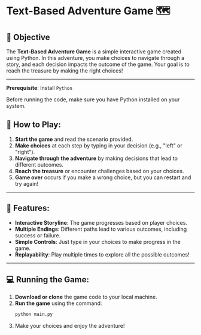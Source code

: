 # Text-Based Adventure Game 🗺️

## 🎯 Objective

The **Text-Based Adventure Game** is a simple interactive game created using Python. In this adventure, you make choices to navigate through a story, and each decision impacts the outcome of the game. Your goal is to reach the treasure by making the right choices!

---

**Prerequisite**: Install `Python`

Before running the code, make sure you have Python installed on your system.

## 🚀 How to Play:

1. **Start the game** and read the scenario provided.
2. **Make choices** at each step by typing in your decision (e.g., "left" or "right").
3. **Navigate through the adventure** by making decisions that lead to different outcomes.
4. **Reach the treasure** or encounter challenges based on your choices.
5. **Game over** occurs if you make a wrong choice, but you can restart and try again!

---

## 📝 Features:

- **Interactive Storyline**: The game progresses based on player choices.
- **Multiple Endings**: Different paths lead to various outcomes, including success or failure.
- **Simple Controls**: Just type in your choices to make progress in the game.
- **Replayability**: Play multiple times to explore all the possible outcomes!

---

## 💻 Running the Game:

1. **Download or clone** the game code to your local machine.
2. **Run the game** using the command:
   ```bash
   python main.py
   ```
3. Make your choices and enjoy the adventure!
